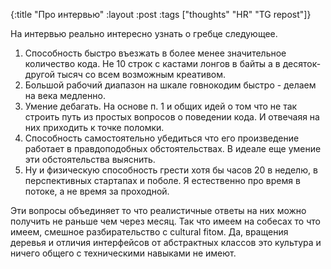{:title "Про интервью"
 :layout :post
 :tags  ["thoughts" "HR" "TG repost"]}

На интервью реально интересно узнать о гребце следующее.

1. Способность быстро въезжать в более менее значительное количество кода. Не 10 строк с кастами лонгов в байты а в десяток-другой тысяч со всем возможным креативом.
2. Большой рабочий диапазон на шкале говнокодим быстро - делаем на века медленно.
3. Умение дебагать. На основе п. 1 и общих идей о том что не так строить путь из простых вопросов о поведении кода. И отвечаяя на них приходить к точке поломки.
4. Способность самостоятельно убедиться что его произведение работает в правдоподобных обстоятельствах. В идеале еще умение эти обстоятельства выяснить.
5. Ну и физическую способность грести хотя бы часов 20 в неделю, в перспективных стартапах и поболе. Я естественно про время в потоке, а не время за проходной.

Эти вопросы объединяет то что реалистичные ответы на них можно получить не раньше чем через месяц. Так что имеем на собесах то что имеем, смешное разбирательство с cultural fitом. Да, вращения деревья и отличия интерфейсов от абстрактных классов это культура и ничего общего с техническими навыками не имеют.

